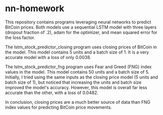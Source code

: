 # nn-homework

This repository contains programs leveraging neural networks to predict BitCoin prices. Both models use a sequential LSTM model with three layers (dropout fraction of .2), adam for the optimizer, and mean squared error for the loss factor. 

The lstm_stock_predictor_closing program uses closing prices of BitCoin in the model. This model contains 5 units and a batch size of 1. It is a very accurate model with a loss of only 0.0038. 

The lstm_stock_predictor_fng program uses Fear and Greed (FNG) index values in the model. This model contains 50 units and a batch size of 5. Initially, I tried using the same inputs as the closing price model (5 units and batch size of 1), but noticed that increasing the units and batch size improved the model's accuracy. However, this model is overall far less accurate than the other, with a loss of 0.0482.

In conclusion, closing prices are a much better source of data than FNG index values for predicting BitCoin price movements.